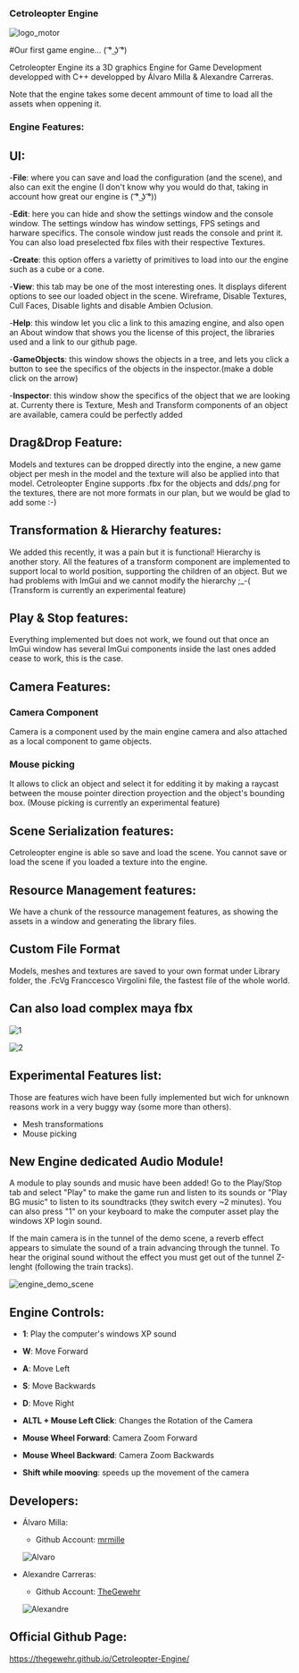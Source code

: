 ### Cetroleopter Engine

![logo_motor](https://user-images.githubusercontent.com/73583005/199374861-d922d9cb-46e2-48f1-bbcb-1b8dc3789e2c.png)

 #Our first game engine... ( ͡° ͜ʖ ͡°)

Cetroleopter Engine its a 3D graphics Engine for Game Development developped with C++ developped by Álvaro Milla & Alexandre Carreras.

Note that the engine takes some decent ammount of time to load all the assets when oppening it.

### Engine Features:

## UI:

-**File**: where you can save and load the configuration (and the scene), and also can exit the engine (I don't know why you would do that, taking in account how great our engine is 
( ͡° ͜ʖ ͡°))

-**Edit**: here you can hide and show the settings window and the console window. The settings window has window settings, FPS setings and harware specifics. The console window just reads the console and print it. You can also load preselected fbx files with their respective Textures.

-**Create**: this option offers a varietty of primitives to load into our the engine such as a cube or a cone.

-**View**: this tab may be one of the most interesting ones. It displays diferent options to see our loaded object in the scene. Wireframe, Disable Textures, Cull Faces, Disable lights and disable Ambien Oclusion. 

-**Help**: this window let you clic a link to this amazing engine, and also open an About window that shows you the license of this project, the libraries used and a link to our github page.

-**GameObjects**: this window shows the objects in a tree, and lets you click a button to see the specifics of the objects in the inspector.(make a doble click on the arrow)

-**Inspector**: this window show the specifics of the object that we are looking at. Currenty there is Texture, Mesh and Transform components of an object are available, camera could be perfectly added

## Drag&Drop Feature:

Models and textures can be dropped directly into the engine, a new game object per mesh in the model and the texture will also be applied into that model. Cetroleopter Engine supports .fbx for the objects and dds/.png for the textures, there are not more formats in our plan, but we would be glad to add some :-)

## Transformation & Hierarchy features:

We added this recently, it was a pain but it is functional! 
Hierarchy is another story. All the features of a transform component are implemented to support local to world position, supporting the children of an object. But we had problems with ImGui and we cannot modify the hierarchy ;_-(
(Transform is currently an experimental feature)

## Play & Stop features:

Everything implemented but does not work, we found out that once an ImGui window has several ImGui components inside the last ones added cease to work, this is the case.

## Camera Features:

### Camera Component
Camera is a component used by the main engine camera and also attached as a local component to game objects.

### Mouse picking
It allows to click an object and select it for edditing it by making a raycast between the mouse pointer direction proyection and the object's bounding box.
(Mouse picking is currently an experimental feature)

## Scene Serialization features:

Cetroleopter engine is able so save and load the scene. You cannot save or load the scene if you loaded a texture into the engine.

## Resource Management features:

We have a chunk of the ressource management features, as showing the assets in a window and generating the library files.

## Custom File Format

Models, meshes and textures are saved to your own format under Library folder, the .FcVg Franccesco Virgolini file, the fastest file of the whole world.

## Can also load complex maya fbx

![1](https://user-images.githubusercontent.com/73582929/206307942-84bfe4bd-dfe3-4a29-b0dc-34e138f8929c.png)

![2](https://user-images.githubusercontent.com/73582929/206307981-5213742c-b7de-422f-bf6d-10eef25e3c8b.png)

## Experimental Features list:

Those are features wich have been fully implemented but wich for unknown reasons work in a very buggy way (some more than others).

- Mesh transformations
- Mouse picking

## New Engine dedicated Audio Module!

A module to play sounds and music have been added! Go to the Play/Stop tab and select "Play" to make the game run and listen to its sounds or "Play BG music" to listen to its soundtracks (they switch every ~2 minutes).
You can also press "1" on your keyboard to make the computer asset play the windows XP login sound.

If the main camera is in the tunnel of the demo scene, a reverb effect appears to simulate the sound of a train advancing through the tunnel. To hear the original  sound without the effect you must get out of the tunnel Z-lenght (following the train tracks).

![engine_demo_scene](https://user-images.githubusercontent.com/73583005/212938473-65eb6ac6-96f7-445c-91e4-6f118facf883.png)

## Engine Controls:

- **1**: Play the computer's windows XP sound

- **W**: Move Forward

- **A**: Move Left

- **S**: Move Backwards

- **D**: Move Right

- **ALTL + Mouse Left Click**: Changes the Rotation of the Camera

- **Mouse Wheel Forward**: Camera Zoom Forward

- **Mouse Wheel Backward**: Camera Zoom Backwards

- **Shift while mooving**: speeds up the movement of the camera

## Developers:

- Álvaro Milla:
  - Github Account: [mrmille](https://github.com/mrmile)
  
  ![Alvaro](https://user-images.githubusercontent.com/73583005/212941162-5ed5912e-51c5-4ccc-8010-73054dbe525d.png)

- Alexandre Carreras:
  - Github Account: [TheGewehr](https://github.com/TheGewehr)
  
  ![Alexandre](https://user-images.githubusercontent.com/73583005/212941221-87c9b093-e6ef-4c6c-942a-7eb193f78e19.png)

## Official Github Page:

https://thegewehr.github.io/Cetroleopter-Engine/
